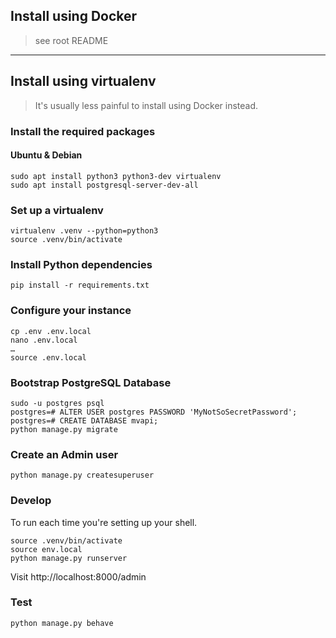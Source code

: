 
## Install using Docker

> see root README

---

## Install using virtualenv

> It's usually less painful to install using Docker instead.


### Install the required packages


#### Ubuntu & Debian


    sudo apt install python3 python3-dev virtualenv
    sudo apt install postgresql-server-dev-all


### Set up a virtualenv

    virtualenv .venv --python=python3
    source .venv/bin/activate


### Install Python dependencies

    pip install -r requirements.txt


### Configure your instance

    cp .env .env.local
    nano .env.local
    …
    source .env.local


### Bootstrap PostgreSQL Database

    sudo -u postgres psql
    postgres=# ALTER USER postgres PASSWORD 'MyNotSoSecretPassword';
    postgres=# CREATE DATABASE mvapi;
    python manage.py migrate


### Create an Admin user

    python manage.py createsuperuser


### Develop 

To run each time you're setting up your shell.

    source .venv/bin/activate
    source env.local
    python manage.py runserver

Visit http://localhost:8000/admin


### Test

    python manage.py behave

